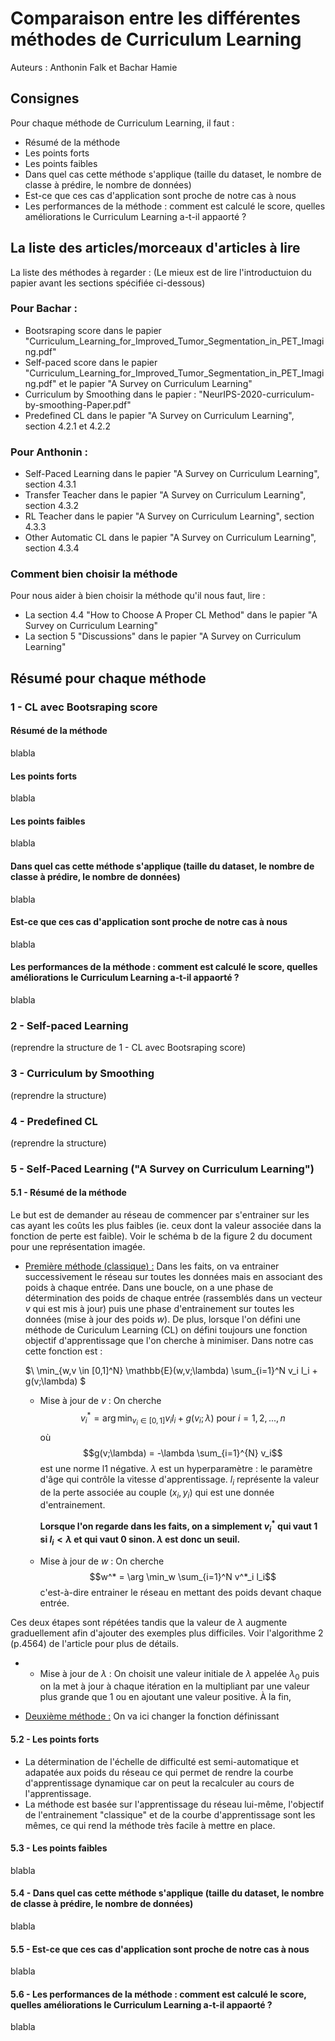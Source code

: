 # Comparaison entre les différentes méthodes de Curriculum Learning
Auteurs : Anthonin Falk et Bachar Hamie

## Consignes

Pour chaque méthode de Curriculum Learning, il faut :
- Résumé de la méthode
- Les points forts
- Les points faibles
- Dans quel cas cette méthode s'applique (taille du dataset, le nombre de classe à prédire, le nombre de données)
- Est-ce que ces cas d'application sont proche de notre cas à nous
- Les performances de la méthode : comment est calculé le score, quelles améliorations le Curriculum Learning a-t-il appaorté ?

## La liste des articles/morceaux d'articles à lire
La liste des méthodes à regarder :
(Le mieux est de lire l'introductuion du papier avant les sections spécifiée ci-dessous)

### Pour Bachar :
- Bootsraping score dans le papier "Curriculum_Learning_for_Improved_Tumor_Segmentation_in_PET_Imaging.pdf"
- Self-paced score dans le papier "Curriculum_Learning_for_Improved_Tumor_Segmentation_in_PET_Imaging.pdf" et le papier "A Survey on Curriculum Learning"
- Curriculum by Smoothing dans le papier : "NeurIPS-2020-curriculum-by-smoothing-Paper.pdf"
- Predefined CL dans le papier "A Survey on Curriculum Learning", section 4.2.1 et 4.2.2

### Pour Anthonin :
- Self-Paced Learning dans le papier "A Survey on Curriculum Learning", section 4.3.1
- Transfer Teacher dans le papier "A Survey on Curriculum Learning", section 4.3.2
- RL Teacher dans le papier "A Survey on Curriculum Learning", section 4.3.3
- Other Automatic CL dans le papier "A Survey on Curriculum Learning", section 4.3.4

### Comment bien choisir la méthode
Pour nous aider à bien choisir la méthode qu'il nous faut, lire :
- La section 4.4 "How to Choose A Proper CL Method" dans le papier "A Survey on Curriculum Learning"
- La section 5 "Discussions" dans le papier "A Survey on Curriculum Learning"

## Résumé pour chaque méthode

### 1 - CL avec Bootsraping score
#### Résumé de la méthode
blabla
#### Les points forts
blabla
#### Les points faibles
blabla
#### Dans quel cas cette méthode s'applique (taille du dataset, le nombre de classe à prédire, le nombre de données)
blabla
#### Est-ce que ces cas d'application sont proche de notre cas à nous
blabla
#### Les performances de la méthode : comment est calculé le score, quelles améliorations le Curriculum Learning a-t-il appaorté ?
blabla

### 2 - Self-paced Learning
(reprendre la structure de 1 - CL avec Bootsraping score)

### 3 - Curriculum by Smoothing
(reprendre la structure)

### 4 - Predefined CL
(reprendre la structure)

### 5 - Self-Paced Learning ("A Survey on Curriculum Learning")
#### 5.1 - Résumé de la méthode
Le but est de demander au réseau de commencer par s'entrainer sur les cas ayant les coûts les plus faibles (ie. ceux dont la valeur associée dans la fonction de perte est faible). Voir le schéma b de la figure 2 du document pour une représentation imagée.
- <u>Première méthode (classique) :</u>
    Dans les faits, on va entrainer successivement le réseau sur toutes les données mais en associant des poids à chaque entrée.
    Dans une boucle, on a une phase de détermination des poids de chaque entrée (rassemblés dans un vecteur $v$ qui est mis à jour) puis une phase d'entrainement sur toutes les données (mise à jour des poids $w$). De plus, lorsque l'on défini une méthode de Curiculum Learning (CL) on défini toujours une fonction objectif d'apprentissage que l'on cherche à minimiser. Dans notre cas cette fonction est :
    
    $\ \min_{w,v \in [0,1]^N} \mathbb{E}(w,v;\lambda) \sum_{i=1}^N v_i l_i + g(v;\lambda) \$

    - Mise à jour de $v$ :
        On cherche
        $$ v^*_i = \arg \min_{v_i\in[0,1]} v_i l_i + g(v_i;\lambda) \text{ pour } i = 1,2,...,n$$
        où
        $$g(v;\lambda) = -\lambda \sum_{i=1}^{N} v_i$$
        est une norme l1 négative. $\lambda$ est un hyperparamètre : le paramètre d'âge qui contrôle la vitesse d'apprentissage. $l_i$ représente la valeur de la perte associée au couple $(x_i,y_i)$ qui est une donnée d'entrainement.

        <b>Lorsque l'on regarde dans les faits, on a simplement $v^*_i$ qui vaut 1 si $l_i < \lambda$ et qui vaut 0 sinon. $\lambda$ est donc un seuil.</b>

    - Mise à jour de $w$ :
        On cherche
        $$w^* = \arg \min_w \sum_{i=1}^N v^*_i l_i$$
        c'est-à-dire entrainer le réseau en mettant des poids devant chaque entrée.
    
Ces deux étapes sont répétées tandis que la valeur de $\lambda$ augmente graduellement afin d'ajouter des exemples plus difficiles. Voir l'algorithme 2 (p.4564) de l'article pour plus de détails.
- - Mise à jour de $\lambda$ :
    On choisit une valeur initiale de $\lambda$ appelée $\lambda_0$ puis on la met à jour à chaque itération en la multipliant par une valeur plus grande que 1 ou en ajoutant une valeur positive. À la fin, 

- <u>Deuxième méthode :</u>
    On va ici changer la fonction définissant  


#### 5.2 - Les points forts
- La détermination de l'échelle de difficulté est semi-automatique et adapatée aux poids du réseau ce qui permet de rendre la courbe d'apprentissage dynamique car on peut la recalculer au cours de l'apprentissage.
- La méthode est basée sur l'apprentissage du réseau lui-même, l'objectif de l'entrainement "classique" et de la courbe d'apprentissage sont les mêmes, ce qui rend la méthode très facile à mettre en place.
#### 5.3 - Les points faibles
blabla
#### 5.4 - Dans quel cas cette méthode s'applique (taille du dataset, le nombre de classe à prédire, le nombre de données)
blabla
#### 5.5 - Est-ce que ces cas d'application sont proche de notre cas à nous
blabla
#### 5.6 - Les performances de la méthode : comment est calculé le score, quelles améliorations le Curriculum Learning a-t-il appaorté ?
blabla